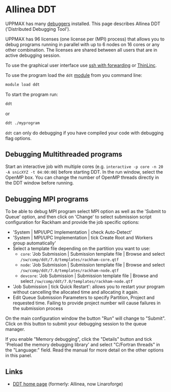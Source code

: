 # Allinea DDT

UPPMAX has many [debuggers](debuggers.md) installed.
This page describes Allinea DDT ('Distributed Debugging Tool').

UPPMAX has 96 licenses (one license per (MPI) process) 
that allows you to debug programs running in parallel 
with up to 6 nodes on 16 cores or any other combination. 
The licenses are shared between all users that are in active debugging session.


To use the graphical user interface
use [ssh with forwarding](ssh_x_forwarding.md)
or [ThinLinc](thinlinc.md).

To use the program load the `ddt` [module](../cluster_guides/module.md) 
from you command line:

```bash
module load ddt
```


To start the program run:

```bash
ddt
```

or

```bash
ddt ./myprogram
```

`ddt` can only do debugging if you have compiled your code with debugging flag options.

## Debugging Multithreaded programs

Start an interactive job with multiple 
cores (e.g. `interactive -p core -n 20 -A snicXYZ -t 04:00:00`) 
before starting DDT. 
In the run window, select the OpenMP box. 
You can change the number of OpenMP threads directly in the DDT window before running.

## Debugging MPI programs

To be able to debug MPI program select 
MPI option as well as the 'Submit to Queue' option, 
and then click on 'Change' to select submission script configuration 
for Rackham and provide the job specific options:

- 'System | MPI/UPC Implementation | check Auto-Detect' 
- 'System | MPI/UPC Implementation | tick Create Root and Workers group automatically' 
- Select a template file depending on the partition you want to use:
  - `core`: 'Job Submission | Submission template file | Browse and select `/sw/comp/ddt/7.0/templates/rackham-core.qtf`
  - `node`: 'Job Submission | Submission template file | Browse and select `/sw/comp/ddt/7.0/templates/rackham-node.qtf`
  - `devcore`: 'Job Submission | Submission template file | Browse and select `/sw/comp/ddt/7.0/templates/rackham-node.qtf`
- 'Job Submission | tick Quick Restart': 
  allows you to restart your program without cancelling 
  the allocated time and allocating it again. 
- Edit Queue Submission Parameters to specify Partition, Project and requested time. 
  Failing to provide project number will cause failures in the submission process

On the main configuration window the button "Run" will change to "Submit". 
Click on this button to submit your debugging session to the queue manager.

If you enable "Memory debugging", 
click the "Details" button and tick 'Preload the memory debugging library' 
and select "C/Fortran threads" in the "Language:" field. 
Read the manual for more detail on the other options in this panel.

## Links

- [DDT home page](https://www.linaroforge.com/linaro-ddt) (formerly: Allinea, now Linaroforge)
